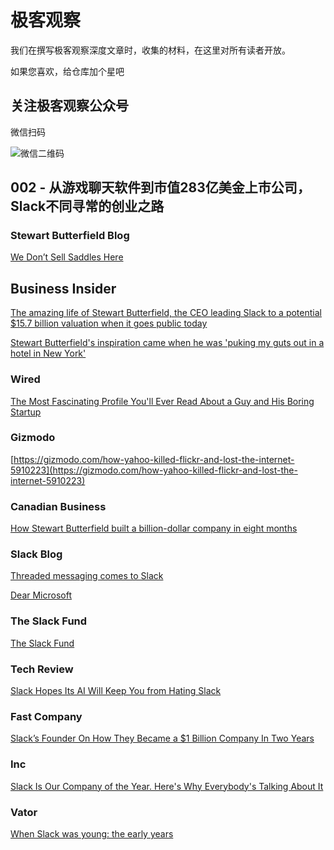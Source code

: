 
# 极客观察

我们在撰写极客观察深度文章时，收集的材料，在这里对所有读者开放。

如果您喜欢，给仓库加个星吧

## 关注极客观察公众号

微信扫码

![微信二维码](https://msx-public.oss-cn-shanghai.aliyuncs.com/01jike/qrcode_for_gh_74db7803f242_258.jpg)

## 002 - 从游戏聊天软件到市值283亿美金上市公司，Slack不同寻常的创业之路

### Stewart Butterfield Blog
[We Don’t Sell Saddles Here](https://medium.com/@stewart/we-dont-sell-saddles-here-4c59524d650d)

## Business Insider
[The amazing life of Stewart Butterfield, the CEO leading Slack to a potential $15.7 billion valuation when it goes public today](https://www.businessinsider.com/amazing-life-of-slack-ceo-stewart-butterfield-2015-9)

[Stewart Butterfield's inspiration came when he was 'puking my guts out in a hotel in New York'](https://www.businessinsider.com/slack-founder-stewart-butterfield-saved-by-food-poisoning-2015-8)

### Wired
[The Most Fascinating Profile You'll Ever Read About a Guy and His Boring Startup](https://www.wired.com/2014/08/the-most-fascinating-profile-youll-ever-read-about-a-guy-and-his-boring-startup/)

### Gizmodo

[https://gizmodo.com/how-yahoo-killed-flickr-and-lost-the-internet-5910223](https://gizmodo.com/how-yahoo-killed-flickr-and-lost-the-internet-5910223)

### Canadian Business

[How Stewart Butterfield built a billion-dollar company in eight months](https://www.canadianbusiness.com/innovation/stewart-butterfield-slack/)

### Slack Blog

[ Threaded messaging comes to Slack ](https://slackhq.com/threaded-messaging-comes-to-slack)

[ Dear Microsoft ](https://slackhq.com/dear-microsoft)

### The Slack Fund

[The Slack Fund](https://slack.com/developers/fund#faq)

### Tech Review

[Slack Hopes Its AI Will Keep You from Hating Slack](https://www.technologyreview.com/s/609319/slack-hopes-its-ai-will-keep-you-from-hating-slack/)

### Fast Company

[Slack’s Founder On How They Became a $1 Billion Company In Two Years](https://www.fastcompany.com/3041905/slacks-founder-on-how-they-became-a-1-billion-company-in-two-years)

### Inc

[Slack Is Our Company of the Year. Here's Why Everybody's Talking About It](https://www.inc.com/magazine/201512/jeff-bercovici/slack-company-of-the-year-2015.html)


### Vator

[When Slack was young: the early years](https://vator.tv/news/2018-04-03-when-slack-was-young-the-early-years)
